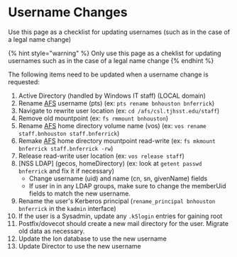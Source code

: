 # Username Changes

Use this page as a checklist for updating usernames \(such as in the case of a legal name change\)

{% hint style="warning" %}
Only use this page as a cheklist for updating usernames such as in the case of a legal name change
{% endhint %}

The following items need to be updated when a username change is requested:

1. Active Directory \(handled by Windows IT staff\) \(LOCAL domain\)
2. Rename [AFS](../technologies/storage/afs/) username \(pts\) \(ex: `pts rename bnhouston bnferrick`\)
3. Navigate to rewrite user location \(ex: `cd /afs/csl.tjhsst.edu/staff`\)
4. Remove old mountpoint \(ex: `fs rmmount bnhouston`\)
5. Rename [AFS](../technologies/storage/afs/) home directory volume name \(vos\) \(ex: `vos rename staff.bnhouston staff.bnferrick`\)
6. Remake [AFS](../technologies/storage/afs/) home directory mountpoint read-write \(ex: `fs mkmount bnferrick staff.bnferrick -rw`\)
7. Release read-write user location \(ex: `vos release staff`\)
8. \[NSS LDAP\] \(gecos, homeDirectory\) \(ex: look at `getent passwd bnferrick` and fix it if necessary\)
   * Change username \(uid\) and name \(cn, sn, givenName\) fields
   * If user in in any LDAP groups, make sure to change the memberUid fields to match the new username.
9. Rename the user's Kerberos principal \(`rename_principal bnhouston bnferrick` in the `kadmin` interface\)
10. If the user is a Sysadmin, update any `.k5login` entries for gaining root
11. Postfix/dovecot should create a new mail directory for the user. Migrate old data as necessary.
12. Update the Ion database to use the new username
13. Update Director to use the new username


